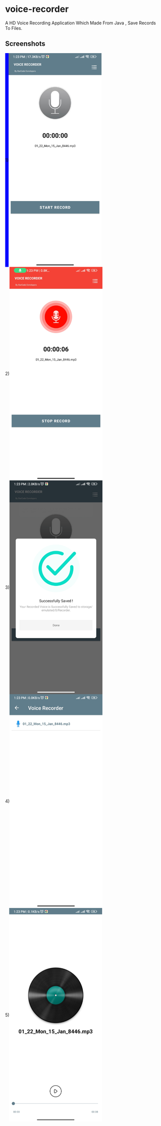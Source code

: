 # voice-recorder
A HD Voice Recording Application Which Made From Java , Save Records To Files.

## Screenshots
<div style="display:flex; flex-wrap:wrap; align-items:center;">
  <div style="display:flex; justify-content:center; align-items:center; width:fit-content;  background:blue;">
1)
<img src="/screenshots/Screenshot_2024_01_15_13_23_10_130_com_voice_recorder_barcode.jpg" alt="" style="width:300px; height:auto; object-fit:contain;">
    </div>
  <div style="display:flex; justify-content:center; align-items:center; width:fit-content;">
2)
<img src="/screenshots/Screenshot_2024_01_15_13_23_16_922_com_voice_recorder_barcode.jpg" alt="" style="width:300px; height:auto; object-fit:contain;">
    </div>
  <div style="display:flex; justify-content:center; align-items:center; width:fit-content;">
3)
<img src="/screenshots/Screenshot_2024_01_15_13_23_22_055_com_voice_recorder_barcode.jpg" alt="" style="width:300px; height:auto; object-fit:contain;">
    </div>
  <div style="display:flex; justify-content:center; align-items:center; width:fit-content;">
4)
<img src="/screenshots/Screenshot_2024_01_15_13_23_27_185_com_voice_recorder_barcode.jpg" alt="" style="width:300px; height:0auto; object-fit:contain;">
    </div>
  <div style="display:flex; justify-content:center; align-items:center; width:fit-content;">
5)
<img src="/screenshots/Screenshot_2024_01_15_13_23_30_970_com_voice_recorder_barcode.jpg" alt="" style="width:300px; height:auto; object-fit:contain;">
</div>
